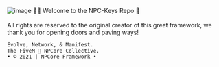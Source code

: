 ![image](https://cdn.discordapp.com/attachments/850552783518171166/850620917616214027/NPCore_Header.png)
👋🏼 Welcome to the NPC-Keys Repo 🧩
<br>
<br>
All rights are reserved to the original creator of this great framework, we thank you for opening doors and paving ways!
```
Evolve, Network, & Manifest.
The FiveM 🐌 NPCore Collective.
• © 2021 | NPCore Framework •
```
